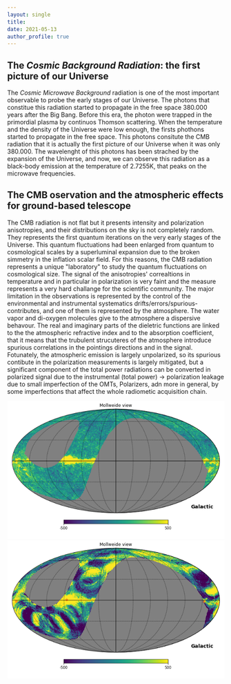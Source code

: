 ```yaml
---
layout: single
title:
date: 2021-05-13
author_profile: true
---
```


## The *Cosmic Background Radiation*: the first picture of our Universe
The *Cosmic Microwave Background* radiation is one of the most important observable to probe the early stages of our Universe. The photons that constitue this radiation started to propagate in the free space 380.000 years after the Big Bang. Before this era, the photon were trapped in the primordial plasma by continuos Thomson scattering. When the temperature and the density of the Universe were low enough, the firsts phothons started to propagate in the free space. This photons consitute the CMB radiation that it is actually the first picture of our Universe when it was only 380.000. The wavelenght of this photons has been strached by the expansion of the Universe, and now, we can observe this radiation as a black-body emission at the temperature of 2.7255K, that peaks on the microwave frequencies.

## The CMB oservation and the atmospheric effects for ground-based telescope
The CMB radiation is not flat but it presents intensity and polarization anisotropies, and their distributions on the sky is not completely random. They represents the first quantum iterations on the very early stages of the Universe. This quantum fluctuations had been enlarged from quantum to cosmological scales by a superluminal expansion due to the broken simmetry in the inflation scalar field. For this reasons, the CMB radiation represents a unique "laboratory" to study the quantum fluctuations on cosmological size. The signal of the anisotropies' correaltions in temperature and in particular in polarization is very faint and the measure represents a very hard challange for the scientific community. The major limitation in the observations is represented by the control of the environmental and instrumental systematics drifts/errors/spurious-contributes, and one of them is represented by the atmosphere. The water vapor and di-oxygen molecules give to the atmosphere a dispersive behavour. The real and imaginary parts of the dieletric functions are linked to the the atmospheric refractive index and to the absorption coefficient, that it means that the trubulent strucuteres of the atmosphere introduce spurious correlations in the pointings directions and in the signal.
Fotunately, the atmospheric emission is largely unpolarized, so its spurious contibute in the polarization measurements is largely mitigated, but a significant component of the total power radiations can be converted in polarized signal due to the instrumental (total power) -> polarization leakage due to small imperfection of the OMTs, Polarizers, adn more in general, by some imperfections that affect the whole radiometic acquisition chain.

<div style="text-align:center"><img src="/img/only_signal.png" /><img src="/img/mappe_5.png" /></div>
